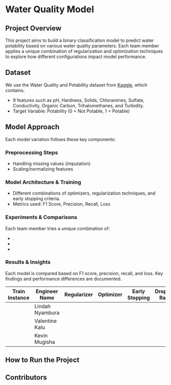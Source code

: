 # Water Quality Model

## Project Overview
This project aims to build a binary classification model to predict water potability based on various water quality parameters. Each team member applies a unique combination of regularization and optimization techniques to explore how different configurations impact model performance.

## Dataset
We use the Water Quality and Potability dataset from [Kaggle](https://www.kaggle.com/datasets/uom190346a/water-quality-and-potability?select=water_potability.csv), which contains:
- 9 features such as pH, Hardness, Solids, Chloramines, Sulfate, Conductivity, Organic Carbon, Trihalomethanes, and Turbidity.
- Target Variable: Potability (0 = Not Potable, 1 = Potable)

## Model Approach
Each model variation follows these key components:

### Preprocessing Steps
- Handling missing values (imputation)
- Scaling/normalizing features
### Model Architecture & Training
- Different combinations of optimizers, regularization techniques, and early stopping criteria.
- Metrics used: F1 Score, Precision, Recall, Loss
### Experiments & Comparisons
Each team member tries a unique combination of:
- . 
-  
- 
### Results & Insights
Each model is compared based on F1 score, precision, recall, and loss. Key findings and performance differences are documented.

| **Train Instance** | **Engineer Name** | **Regularizer** | **Optimizer** | **Early Stopping** | **Dropout Rate** | **Accuracy** | **F1 Score** | **Recall** | **Precision** |
|--------------------|-------------------|-----------------|---------------|--------------------|------------------|--------------|--------------|------------|---------------|
|                    | Lindah Nyambura   |                 |               |                    |                  |              |              |            |               |
|                    | Valentine Kalu    |                 |               |                    |                  |              |              |            |               |
|                    | Kevin Mugisha     |                 |               |                    |                  |              |              |            |               |

## How to Run the Project


## Contributors
